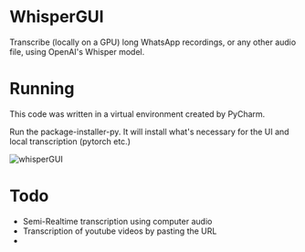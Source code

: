 # WhisperGUI
Transcribe (locally on a GPU) long WhatsApp recordings, or any other audio file, using OpenAI's Whisper model.
# Running
This code was written in a virtual environment created by PyCharm.

Run the package-installer-py. It will install what's necessary for the UI and local transcription (pytorch etc.)


![whisperGUI](https://github.com/user-attachments/assets/3dfb2b57-e9d4-45e7-b88d-efa361aca1fb)
# Todo 
- Semi-Realtime transcription using computer audio
- Transcription of youtube videos by pasting the URL
- 
